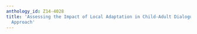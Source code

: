 ```yaml
---
anthology_id: Z14-4028
title: 'Assessing the Impact of Local Adaptation in Child-Adult Dialogue: A Recurrence-Quantificational
  Approach'
---
```

